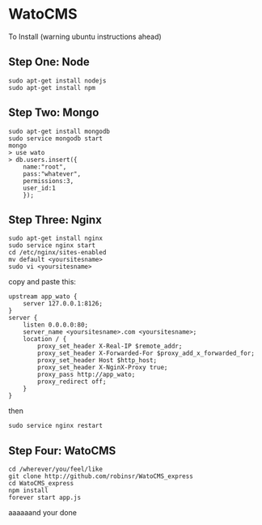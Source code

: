 WatoCMS
=======

To Install (warning ubuntu instructions ahead)

## Step One: Node

	sudo apt-get install nodejs
	sudo apt-get install npm

## Step Two: Mongo

	sudo apt-get install mongodb
	sudo service mongodb start
	mongo
	> use wato
	> db.users.insert({
		name:"root",
		pass:"whatever",
		permissions:3,
		user_id:1
		});

## Step Three: Nginx

	sudo apt-get install nginx
	sudo service nginx start
	cd /etc/nginx/sites-enabled
	mv default <yoursitesname>
	sudo vi <yoursitesname>

copy and paste this:

	upstream app_wato {
    	server 127.0.0.1:8126;
	} 
	server { 
        listen 0.0.0.0:80;
        server_name <yoursitesname>.com <yoursitesname>;
        location / { 
            proxy_set_header X-Real-IP $remote_addr;
            proxy_set_header X-Forwarded-For $proxy_add_x_forwarded_for;
            proxy_set_header Host $http_host;
            proxy_set_header X-NginX-Proxy true;
            proxy_pass http://app_wato; 
            proxy_redirect off;
        }
	}

then
	
	sudo service nginx restart

## Step Four: WatoCMS

	cd /wherever/you/feel/like
	git clone http://github.com/robinsr/WatoCMS_express
	cd WatoCMS_express
	npm install
	forever start app.js

aaaaaand your done

